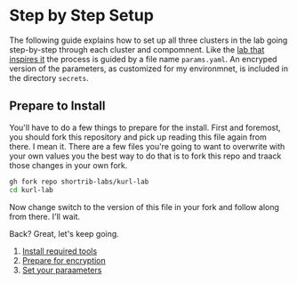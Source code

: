 # Step by Step Setup

The following guide explains how to set up all three clusters in the lab going
step-by-step through each cluster and compomnent. Like the [lab that inspires
it](/Tanzu-Solutions-Engineering/tkg-lab) the process is guided by a file name
`params.yaml`. An encryped version of the parameters, as customized for my
environmnet, is included in the directory `secrets`.

## Prepare to Install

You'll have to do a few things to prepare for the install. First and foremost,
you should fork this repository and pick up reading this file again from there.
I mean it. There are a few files you're going to want to overwrite with your
own values you the best way to do that is to fork this repo and traack those
changes in your own fork.

```bash
gh fork repo shortrib-labs/kurl-lab
cd kurl-lab
```

Now change switch to the version of this file in your fork and follow along
from there. I'll wait.

Back? Great, let's keep going.

1. [Install required tools](01-install-required-tools.md)
2. [Prepare for encryption](02-prepare-for-encryption)
3. [Set your paraameters](03-set-parameters.md)

